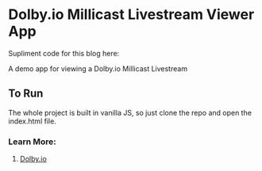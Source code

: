 # Dolby.io Millicast Livestream Viewer App
Supliment code for this blog here:

A demo app for viewing a Dolby.io Millicast Livestream

## To Run
The whole project is built in vanilla JS, so just clone the repo and open the index.html file.

### Learn More:
1. [Dolby.io](https://dolby.io/)

